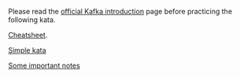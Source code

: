 Please read the [official Kafka introduction](https://kafka.apache.org/intro) page before practicing the following kata.

[Cheatsheet](https://github.com/francesco-losciale/cheat-sheets/blob/master/kafka_cluster_first_run.txt).

[Simple kata](./Kafka_simple_kata.md)

[Some important notes](./notes.md)